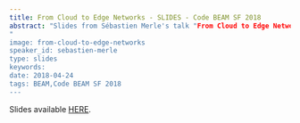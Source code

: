 ```yaml
---
title: From Cloud to Edge Networks - SLIDES - Code BEAM SF 2018
abstract: "Slides from Sébastien Merle's talk "From Cloud to Edge Networks" - Code BEAM SF 2018
"
image: from-cloud-to-edge-networks
speaker_id: sebastien-merle
type: slides
keywords: 
date: 2018-04-24
tags: BEAM,Code BEAM SF 2018
---
```

Slides available <a href="http://s3.amazonaws.com/erlang-conferences-production/media/files/000/000/895/original/S%C3%A9bastien_Merle_-_From_Cloud_to_Edge_Networks.pdf?1524579525" target="_blank">HERE</a>.
